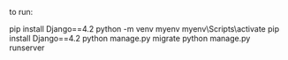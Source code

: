 to run:

pip install Django==4.2
python -m venv myenv
myenv\Scripts\activate
pip install Django==4.2
python manage.py migrate
python manage.py runserver 


